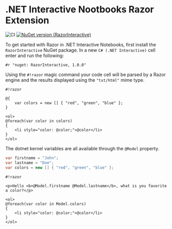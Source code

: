 # .NET Interactive Nootbooks Razor Extension

![CI](https://github.com/plbonneville/RazorInteractive/ci/badge.svg)
[![NuGet version (RazorInteractive)](https://img.shields.io/nuget/v/RazorInteractive.svg)](https://www.nuget.org/packages/RazorInteractive/)

To get started with Razor in .NET Interactive Notebooks, first install the `RazorInteractive` NuGet package. In a new `C# (.NET Interactive)` cell enter and run the following:

```
#r "nuget: RazorInteractive, 1.0.0"
```

Using the `#!razor` magic command your code cell will be parsed by a Razor engine and the results displayed using the `"txt/html"` mime type.

```
#!razor

@{
    var colors = new [] { "red", "green", "blue" };
}

<ol>
@foreach(var color in colors)
{
    <li style="color: @color;">@color</li>
}
</ol>
```

The dotnet kernel variables are all available through the `@Model` property.

```csharp
var firstname = "John";
var lastname = "Doe";
var colors = new [] { "red", "green", "blue" };
```

```
#!razor

<p>Hello <b>@Model.firstname @Model.lastname</b>, what is you favorite a color?</p>

<ol>
@foreach(var color in Model.colors)
{
    <li style="color: @color;">@color</li>
}
</ol>
```
